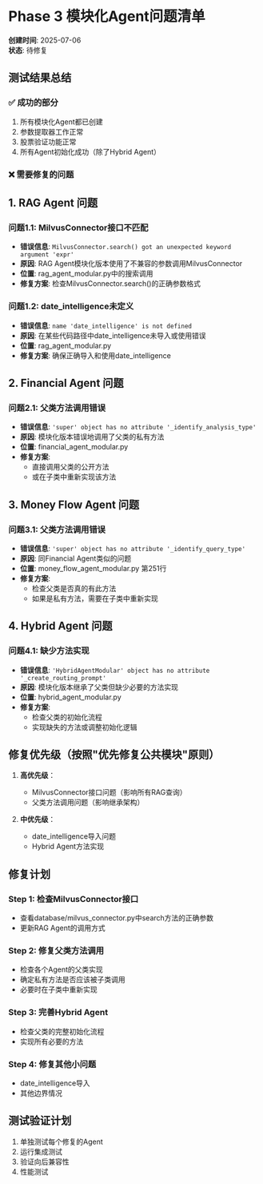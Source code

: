 # Phase 3 模块化Agent问题清单

**创建时间**: 2025-07-06  
**状态**: 待修复

## 测试结果总结

### ✅ 成功的部分
1. 所有模块化Agent都已创建
2. 参数提取器工作正常
3. 股票验证功能正常
4. 所有Agent初始化成功（除了Hybrid Agent）

### ❌ 需要修复的问题

## 1. RAG Agent 问题

### 问题1.1: MilvusConnector接口不匹配
- **错误信息**: `MilvusConnector.search() got an unexpected keyword argument 'expr'`
- **原因**: RAG Agent模块化版本使用了不兼容的参数调用MilvusConnector
- **位置**: rag_agent_modular.py中的搜索调用
- **修复方案**: 检查MilvusConnector.search()的正确参数格式

### 问题1.2: date_intelligence未定义
- **错误信息**: `name 'date_intelligence' is not defined`
- **原因**: 在某些代码路径中date_intelligence未导入或使用错误
- **位置**: rag_agent_modular.py
- **修复方案**: 确保正确导入和使用date_intelligence

## 2. Financial Agent 问题

### 问题2.1: 父类方法调用错误
- **错误信息**: `'super' object has no attribute '_identify_analysis_type'`
- **原因**: 模块化版本错误地调用了父类的私有方法
- **位置**: financial_agent_modular.py
- **修复方案**: 
  - 直接调用父类的公开方法
  - 或在子类中重新实现该方法

## 3. Money Flow Agent 问题

### 问题3.1: 父类方法调用错误
- **错误信息**: `'super' object has no attribute '_identify_query_type'`
- **原因**: 同Financial Agent类似的问题
- **位置**: money_flow_agent_modular.py 第251行
- **修复方案**: 
  - 检查父类是否真的有此方法
  - 如果是私有方法，需要在子类中重新实现

## 4. Hybrid Agent 问题

### 问题4.1: 缺少方法实现
- **错误信息**: `'HybridAgentModular' object has no attribute '_create_routing_prompt'`
- **原因**: 模块化版本继承了父类但缺少必要的方法实现
- **位置**: hybrid_agent_modular.py
- **修复方案**: 
  - 检查父类的初始化流程
  - 实现缺失的方法或调整初始化逻辑

## 修复优先级（按照"优先修复公共模块"原则）

1. **高优先级**：
   - MilvusConnector接口问题（影响所有RAG查询）
   - 父类方法调用问题（影响继承架构）

2. **中优先级**：
   - date_intelligence导入问题
   - Hybrid Agent方法实现

## 修复计划

### Step 1: 检查MilvusConnector接口
- 查看database/milvus_connector.py中search方法的正确参数
- 更新RAG Agent的调用方式

### Step 2: 修复父类方法调用
- 检查各个Agent的父类实现
- 确定私有方法是否应该被子类调用
- 必要时在子类中重新实现

### Step 3: 完善Hybrid Agent
- 检查父类的完整初始化流程
- 实现所有必要的方法

### Step 4: 修复其他小问题
- date_intelligence导入
- 其他边界情况

## 测试验证计划

1. 单独测试每个修复的Agent
2. 运行集成测试
3. 验证向后兼容性
4. 性能测试